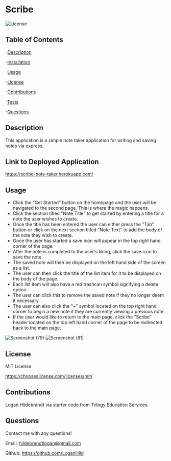   # Scribe

  ![License](https://img.shields.io/badge/license-MITLicense-success?style=plastic&logo=appveyor)

  ## Table of Contents
  -[Description](#description)

  -[Installation](#installation)

  -[Usage](#usage)

  -[License](#license)

  -[Contributions](#contributions)

  -[Tests](#tests)

  -[Questions](#questions)


  ## Description
  This application is a simple note taker application for writing and saving notes via express.
  
  ## Link to Deployed Application
  https://scribe-note-taker.herokuapp.com/

  ## Usage
* Click the "Get Started" button on the homepage and the user will be navigated to the second page. This is where the magic happens. 
* Click the section titled "Note Title" to get started by entering a title for a note the user wishes to create. 
* Once the title has been entered the user can either press the "Tab" button or click on the next section titled "Note Text" to add the body of the note they wish to create. 
* Once the user has started a save icon will appear in the top right hand corner of the page. 
* After the note is completed to the user's liking, click the save icon to save the note. 
* The saved note will then be displayed on the left hand side of the screen as a list. 
* The user can then click the title of the list item for it to be displayed on the body of the page. 
* Each list item will also have a red trashcan symbol signifying a delete option. 
* The user can click this to remove the saved note if they no longer deem it necessary. 
* The user can also click the "+" symbol located on the top right hand corner to begin a new note if they are currently viewing a previous note. 
* If the user would like to return to the main page, click the "Scribe" header located on the top left hand corner of the page to be redirected back to the main page. 

![Screenshot (79)](https://user-images.githubusercontent.com/82903685/132427554-2c4139c6-bead-4941-84e2-46525319a2d5.png)
![Screenshot (81)](https://user-images.githubusercontent.com/82903685/132427559-89a39e94-83f6-423a-913a-29022b97c202.png)
## License
 
MIT License

<https://choosealicense.com/licenses/mit/>

## Contributions
Logan Hildebrandt via starter code from Trilogy Education Services.

## Questions
Contact me with any questions!

Email: <hildebrandtlogan@gmail.com>

Github: <https://github.com/LoganHild>
